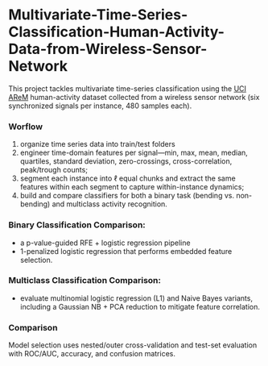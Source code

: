 # Multivariate-Time-Series-Classification-Human-Activity-Data-from-Wireless-Sensor-Network

This project tackles multivariate time-series classification using the [UCI AReM](https://archive.ics.uci.edu/dataset/366/activity+recognition+system+based+on+multisensor+data+fusion+arem) human-activity dataset collected from a wireless sensor network (six synchronized signals per instance, 480 samples each).

### Worflow
1. organize time series data into train/test folders
2. engineer time-domain features per signal—min, max, mean, median, quartiles, standard deviation, zero-crossings, cross-correlation, peak/trough counts;
3. segment each instance into ℓ equal chunks and extract the same features within each segment to capture within-instance dynamics;
4. build and compare classifiers for both a binary task (bending vs. non-bending) and multiclass activity recognition.

### Binary Classification Comparison: 
- a p-value-guided RFE + logistic regression pipeline
- 1-penalized logistic regression that performs embedded feature selection.
 
### Multiclass Classification Comparison:
- evaluate multinomial logistic regression (L1) and Naive Bayes variants, including a Gaussian NB + PCA reduction to mitigate feature correlation. 

### Comparison
Model selection uses nested/outer cross-validation and test-set evaluation with ROC/AUC, accuracy, and confusion matrices.
